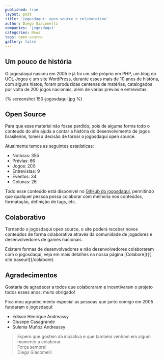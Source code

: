 ```yaml
---
published: true
layout: post
title: 'jogosdaqui: open source e colaborativo'
author: Diego Giacomelli
companies: 'jogosdaqui'
categories: News
tags: open-source
gallery: false
---
```


## Um pouco de história
O jogosdaqui nasceu em 2005 e já foi um site próprio em PHP, um blog do UOL Jogos e um site WordPress, durante esses mais de 10 anos de história, com alguns hiatos, foram produzidas centenas de matérias, catalogados por volta de 200 jogos nacionais, além de várias prévias e entrevistas.

{% screenshot 150-jogosdaqui.jpg %}

## Open Source
Para que esse material não fosse perdido, pois de alguma forma todo o conteúdo do site ajuda a contar a história do desenvolvimento de jogos brasileiros, tomei a decisão de tornar o jogosdaqui open source.

Atualmente temos as seguintes estatísticas: 
* Notícias: 355
* Prévias: 66
* Jogos: 200
* Entrevistas: 9
* Eventos: 34
* Colunas: 26

Todo esse conteúdo está disponível no [GitHub do jogosdaqui](https://github.com/jogosdaqui/jogosdaqui.github.io-jekyll), permitindo que qualquer pessoa possa colaborar com melhoria nos conteúdos, formatação, definição de tags, etc.

## Colaborativo
Tornando o jogosdaqui open source, o site poderá receber novos conteúdos de forma colaborativa através da comunidade de jogadores e desenvolvedores de games nacionais.

Existem formas de desenvolvedores e não desenvolvedores colaborarem com o jogosdaqui, veja em mais detalhes na nossa página [Colabore]({{ site.baseurl}}/colabore).

## Agradecimentos
Gostaria de agradecer a todos que colaboraram e incentivaram o projeto todos esses anos: muito obrigado!

Fica meu agradecimento especial as pessoas que junto comigo em 2005 fundaram o jogosdaqui:
* Edison Henrique Andreassy
* Giusepe Casagrande
* Sulema Muñoz Andreassy


> Espero que gostem da iniciativa e que também venham em algum momento a colaborar.  
Força sempre!  
Diego Giacomelli